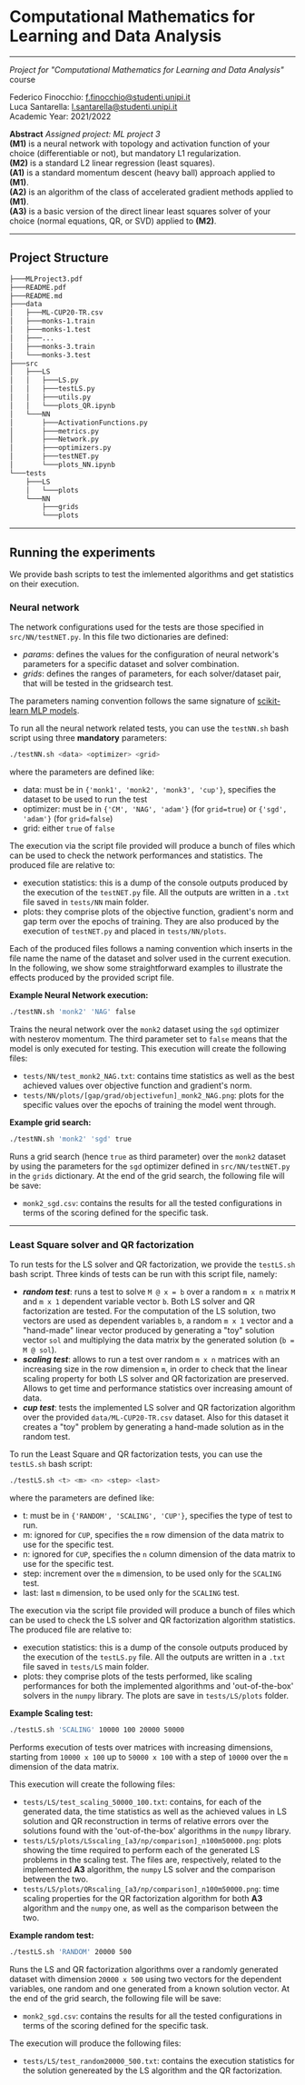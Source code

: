 # Computational Mathematics for Learning and Data Analysis
***
*Project for "Computational Mathematics for Learning and Data Analysis"* course

Federico Finocchio: f.finocchio@studenti.unipi.it   
Luca Santarella: l.santarella@studenti.unipi.it   
Academic Year: 2021/2022   

**Abstract**
*Assigned project: ML project 3*   
**(M1)** is a neural network with topology and activation function of your choice (differentiable or not), but mandatory L1 regularization.   
**(M2)** is a standard L2 linear regression (least squares).   
**(A1)** is a standard momentum descent (heavy ball) approach applied to **(M1)**.   
**(A2)** is an algorithm of the class of accelerated gradient methods applied to **(M1)**.   
**(A3)** is a basic version of the direct linear least squares solver of your choice (normal equations, QR, or SVD) applied to **(M2)**.   
***
## Project Structure
```bash
├───MLProject3.pdf
├───README.pdf
├───README.md
├───data
│   ├───ML-CUP20-TR.csv
│   ├───monks-1.train
│   ├───monks-1.test
│   ├───...
│   ├───monks-3.train
│   └───monks-3.test
├───src
│   ├───LS
│   │   ├───LS.py
│   │   ├───testLS.py
│   │   ├───utils.py
│   │   └───plots_QR.ipynb
│   └───NN
│       ├───ActivationFunctions.py
│       ├───metrics.py
│       ├───Network.py
│       ├───optimizers.py
│       ├───testNET.py
│       └───plots_NN.ipynb
└───tests
    ├───LS
    │   └───plots
    └───NN
        ├───grids
        └───plots
```
---
## Running the experiments
We provide bash scripts to test the imlemented algorithms and get statistics on their execution.
### Neural network
The network configurations used for the tests are those specified in `src/NN/testNET.py`. In this file two dictionaries are defined:
- *params*: defines the values for the configuration of neural network's parameters for a specific dataset and solver combination.
- *grids*: defines the ranges of parameters, for each solver/dataset pair, that will be tested in the gridsearch test.

The parameters naming convention follows the same signature of [scikit-learn MLP models](https://scikit-learn.org/stable/modules/classes.html#module-sklearn.neural_network).

To run all the neural network related tests, you can use the `testNN.sh` bash script using three __mandatory__ parameters:
```bash
./testNN.sh <data> <optimizer> <grid>
```
where the parameters are defined like:
- data: must be in `{'monk1', 'monk2', 'monk3', 'cup'}`, specifies the dataset to be used to run the test
- optimizer: must be in `{'CM', 'NAG', 'adam'}` (for `grid=true`) or `{'sgd', 'adam'}` (for `grid=false`)
- grid: either `true` of `false`

The execution via the script file provided will produce a bunch of files which can be used to check the network performances and statistics. The produced file are relative to:
- execution statistics: this is a dump of the console outputs produced by the execution of the `testNET.py` file. All the outputs are written in a `.txt` file saved in `tests/NN` main folder.
- plots: they comprise plots of the objective function, gradient's norm and gap term over the epochs of training. They are also produced by the execution of `testNET.py` and placed in `tests/NN/plots`.

Each of the produced files follows a naming convention which inserts in the file name the name of the dataset and solver used in the current execution. In the following, we show some straightforward examples to illustrate the effects produced by the provided script file.

**Example Neural Network execution:**
```bash
./testNN.sh 'monk2' 'NAG' false
```
Trains the neural network over the `monk2` dataset using the `sgd` optimizer with nesterov momentum. The third parameter set to `false` means that the model is only executed for testing.
This execution will create the following files:
- `tests/NN/test_monk2_NAG.txt`: contains time statistics as well as the best achieved values over objective function and gradient's norm.
- `tests/NN/plots/[gap/grad/objectivefun]_monk2_NAG.png`: plots for the specific values over the epochs of training the model went through.

**Example grid search:**
```bash
./testNN.sh 'monk2' 'sgd' true
```
Runs a grid search (hence `true` as third parameter) over the `monk2` dataset by using the parameters for the `sgd` optimizer defined in `src/NN/testNET.py` in the `grids` dictionary.
At the end of the grid search, the following file will be save:
- `monk2_sgd.csv`: contains the results for all the tested configurations in terms of the scoring defined for the specific task.

---
### Least Square solver and QR factorization

To run tests for the LS solver and QR factorization, we provide the `testLS.sh` bash script. Three kinds of tests can be run with this script file, namely:
- ***random test***: runs a test to solve `M @ x = b` over a random `m x n` matrix `M` and `m x 1` dependent variable vector `b`. Both LS solver and QR factorization are tested. For the computation of the LS solution, two vectors are used as dependent variables `b`, a random `m x 1` vector and a "hand-made" linear vector produced by generating a "toy" solution vector `sol` and multiplying the data matrix by the generated solution (`b = M @ sol`). 
- ***scaling test***: allows to run a test over random `m x n` matrices with an increasing size in the row dimension `m`, in order to check that the linear scaling property for both LS solver and QR factorization are preserved. Allows to get time and performance statistics over increasing amount of data.
- ***cup test***: tests the implemented LS solver and QR factorization algorithm over the provided `data/ML-CUP20-TR.csv` dataset. Also for this dataset it creates a "toy" problem by generating a hand-made solution as in the random test.

To run the Least Square and QR factorization tests, you can use the `testLS.sh` bash script:
```bash
./testLS.sh <t> <m> <n> <step> <last>
```
where the parameters are defined like:
- t: must be in `{'RANDOM', 'SCALING', 'CUP'}`, specifies the type of test to run.
- m: ignored for `CUP`, specifies the `m` row dimension of the data matrix to use for the specific test.
- n: ignored for `CUP`, specifies the `n` column dimension of the data matrix to use for the specific test.
- step: increment over the `m` dimension, to be used only for the `SCALING` test.
- last: last `m` dimension, to be used only for the `SCALING` test.

The execution via the script file provided will produce a bunch of files which can be used to check the LS solver and QR factorization algorithm statistics. The produced file are relative to:
- execution statistics: this is a dump of the console outputs produced by the execution of the `testLS.py` file. All the outputs are written in a `.txt` file saved in `tests/LS` main folder.
- plots: they comprise plots of the tests performed, like scaling performances for both the implemented algorithms and 'out-of-the-box' solvers in the `numpy` library. The plots are save in `tests/LS/plots` folder.

**Example Scaling test:**
```bash
./testLS.sh 'SCALING' 10000 100 20000 50000
```
Performs execution of tests over matrices with increasing dimensions, starting from `10000 x 100` up to `50000 x 100` with a step of `10000` over the `m` dimension of the data matrix.

This execution will create the following files:
- `tests/LS/test_scaling_50000_100.txt`: contains, for each of the generated data, the time statistics as well as the achieved values in LS solution and QR reconstruction in terms of relative errors over the solutions found with the 'out-of-the-box' algorithms in the `numpy` library. 
- `tests/LS/plots/LSscaling_[a3/np/comparison]_n100m50000.png`: plots showing the time required to perform each of the generated LS problems in the scaling test. The files are, respectively, related to the implemented **A3** algorithm, the `numpy` LS solver and the comparison between the two.
- `tests/LS/plots/QRscaling_[a3/np/comparison]_n100m50000.png`: time scaling properties for the QR factorization algorithm for both **A3** algorithm and the `numpy` one, as well as the comparison between the two.

**Example random test:**
```bash
./testLS.sh 'RANDOM' 20000 500
```
Runs the LS and QR factorization algorithms over a randomly generated dataset with dimension `20000 x 500` using two vectors for the dependent variables, one random and one generated from a known solution vector. 
At the end of the grid search, the following file will be save:
- `monk2_sgd.csv`: contains the results for all the tested configurations in terms of the scoring defined for the specific task.

The execution will produce the following files:
- `tests/LS/test_random20000_500.txt`: contains the execution statistics for the solution genereated by the LS algorithm and the QR factorization. 